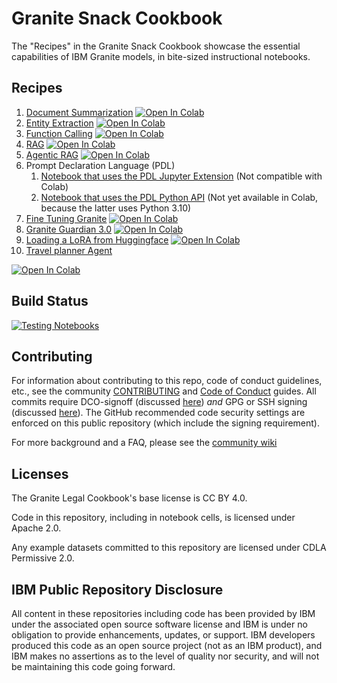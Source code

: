 # Granite Snack Cookbook

The "Recipes" in the Granite Snack Cookbook showcase the essential capabilities of IBM Granite models, in bite-sized instructional notebooks.

## Recipes

1. [Document Summarization](/recipes/Summarize/Summarize.ipynb)
   <a target="_blank" href="https://colab.research.google.com/github/ibm-granite-community/granite-snack-cookbook/blob/main/recipes/Summarize/Summarize.ipynb">
   <img src="https://colab.research.google.com/assets/colab-badge.svg" alt="Open In Colab"/>
   </a>
1. [Entity Extraction](recipes/Entity-Extraction/entity_extraction.ipynb)
   <a target="_blank" href="https://colab.research.google.com/github/ibm-granite-community/granite-snack-cookbook/blob/main/recipes/Entity-Extraction/entity_extraction.ipynb">
   <img src="https://colab.research.google.com/assets/colab-badge.svg" alt="Open In Colab"/>
   </a>
1. [Function Calling](recipes/Function-Calling/Function_Calling.ipynb)
   <a target="_blank" href="https://colab.research.google.com/github/ibm-granite-community/granite-snack-cookbook/blob/main/recipes/Function-Calling/Function_Calling.ipynb">
   <img src="https://colab.research.google.com/assets/colab-badge.svg" alt="Open In Colab"/>
   </a>
1. [RAG](/recipes/RAG/RAG_with_Langchain.ipynb)
   <a target="_blank" href="https://colab.research.google.com/github/ibm-granite-community/granite-snack-cookbook/blob/main/recipes/RAG/RAG_with_Langchain.ipynb">
   <img src="https://colab.research.google.com/assets/colab-badge.svg" alt="Open In Colab"/>
   </a>
1. [Agentic RAG](recipes/AI-Agents/Agentic_RAG.ipynb)
   <a target="_blank" href="https://colab.research.google.com/github/ibm-granite-community/granite-snack-cookbook/blob/main/recipes/AI-Agents/Agentic_RAG.ipynb">
   <img src="https://colab.research.google.com/assets/colab-badge.svg" alt="Open In Colab"/>
   </a>
1. Prompt Declaration Language (PDL)
   1. [Notebook that uses the PDL Jupyter Extension](recipes/PDL/Prompt_Declaration_Language.ipynb) (Not compatible with Colab)
   1. [Notebook that uses the PDL Python API](recipes/PDL/Prompt_Declaration_Language_python.ipynb)
      <!-- <a target="_blank" href="https://colab.research.google.com/github/ibm-granite-community/granite-snack-cookbook/blob/main/recipes/PDL/Prompt_Declaration_Language_python.ipynb">
      <img src="https://colab.research.google.com/assets/colab-badge.svg" alt="Open In Colab"/>
      </a> --> (Not yet available in Colab, because the latter uses Python 3.10)
1. [Fine Tuning Granite](recipes/Fine_Tuning/Finetuning_Granite_Pirate_Style.ipynb)
   <a target="_blank" href="https://colab.research.google.com/github/ibm-granite-community/granite-snack-cookbook/blob/main/recipes/Fine_Tuning/Finetuning_Granite_Pirate_Style.ipynb">
   <img src="https://colab.research.google.com/assets/colab-badge.svg" alt="Open In Colab"/>
   </a>
1. [Granite Guardian 3.0](recipes/Granite_Guardian/Granite_Guardian_Quick_Start.ipynb)
   <a target="_blank" href="https://colab.research.google.com/github/ibm-granite-community/granite-snack-cookbook/blob/main/recipes/Granite_Guardian/Granite_Guardian_Quick_Start.ipynb">
   <img src="https://colab.research.google.com/assets/colab-badge.svg" alt="Open In Colab"/>
   </a>
1. [Loading a LoRA from Huggingface](recipes/Load_LoRA_from_Huggingface/Load_LoRA_From_Huggingface.ipynb)
   <a target="_blank" href="https://colab.research.google.com/github/ibm-granite-community/granite-snack-cookbook/blob/main/recipes/Load_LoRA_from_Huggingface/Load_LoRA_From_Huggingface.ipynb">
   <img src="https://colab.research.google.com/assets/colab-badge.svg" alt="Open In Colab"/>
   </a>
 1. [Travel planner Agent](recipes/AI-Agents/travel_planner_agent.ipynb)
   <a target="_blank" href="https://colab.research.google.com/github/ibm-granite-community/granite-snack-cookbook/blob/main/recipes/AI-Agents/travel_planner_agent.ipynb">
   <img src="https://colab.research.google.com/assets/colab-badge.svg" alt="Open In Colab"/>
   </a>
   
## Build Status

<a href="https://github.com/ibm-granite-community/granite-snack-cookbook/actions/workflows/notebooks.yaml">
  <img src="https://github.com/ibm-granite-community/granite-snack-cookbook/actions/workflows/notebooks.yaml/badge.svg" alt="Testing Notebooks">
</a>

## Contributing

For information about contributing to this repo, code of conduct guidelines, etc., see the community [CONTRIBUTING][CG] and [Code of Conduct][CoC] guides.  All commits require DCO-signoff (discussed [here][CG-legal]) _and_ GPG or SSH signing (discussed [here][CG-signing]).  The GitHub recommended code security settings are enforced on this public repository (which include the signing requirement).

For more background and a FAQ, please see the [community wiki](https://github.com/ibm-granite-community/community/wiki)

## Licenses

The Granite Legal Cookbook's base license is CC BY 4.0.

Code in this repository, including in notebook cells, is licensed under Apache 2.0.

Any example datasets committed to this repository are licensed under CDLA Permissive 2.0.

## IBM Public Repository Disclosure

All content in these repositories including code has been provided by IBM under the associated open source software license and IBM is under no obligation to provide enhancements, updates, or support. IBM developers produced this code as an open source project (not as an IBM product), and IBM makes no assertions as to the level of quality nor security, and will not be maintaining this code going forward.

[CoC]: https://github.com/ibm-granite-cookbooks/community/blob/main/CODE_OF_CONDUCT.md
[CG]: https://github.com/ibm-granite-cookbooks/community/blob/main/CONTRIBUTING.md
[CG-legal]: https://github.com/ibm-granite-cookbooks/community/blob/main/CONTRIBUTING.md#legal
[CG-signing]: https://github.com/ibm-granite-cookbooks/community/blob/main/CONTRIBUTING.md#signing-commits
